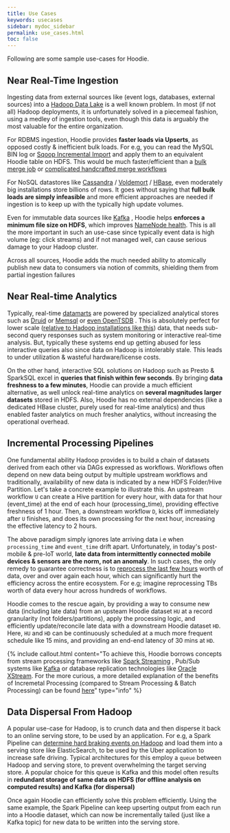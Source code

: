 ```yaml
---
title: Use Cases
keywords: usecases
sidebar: mydoc_sidebar
permalink: use_cases.html
toc: false
---
```


Following are some sample use-cases for Hoodie.


## Near Real-Time Ingestion

Ingesting data from external sources like (event logs, databases, external sources) into a [Hadoop Data Lake](http://martinfowler.com/bliki/DataLake.html) is a well known problem.
In most (if not all) Hadoop deployments, it is unfortunately solved in a piecemeal fashion, using a medley of ingestion tools,
even though this data is arguably the most valuable for the entire organization.


For RDBMS ingestion, Hoodie provides __faster loads via Upserts__, as opposed costly & inefficient bulk loads. For e.g, you can read the MySQL BIN log or [Sqoop Incremental Import](https://sqoop.apache.org/docs/1.4.2/SqoopUserGuide.html#_incremental_imports) and apply them to an
equivalent Hoodie table on HDFS. This would be much faster/efficient than a [bulk merge job](https://sqoop.apache.org/docs/1.4.0-incubating/SqoopUserGuide.html#id1770457)
or [complicated handcrafted merge workflows](http://hortonworks.com/blog/four-step-strategy-incremental-updates-hive/)


For NoSQL datastores like [Cassandra](http://cassandra.apache.org/) / [Voldemort](http://www.project-voldemort.com/voldemort/) / [HBase](https://hbase.apache.org/), even moderately big installations store billions of rows.
It goes without saying that __full bulk loads are simply infeasible__ and more efficient approaches are needed if ingestion is to keep up with the typically high update volumes.


Even for immutable data sources like [Kafka](kafka.apache.org) , Hoodie helps __enforces a minimum file size on HDFS__, which improves [NameNode health](https://blog.cloudera.com/blog/2009/02/the-small-files-problem/).
This is all the more important in such an use-case since typically event data is high volume (eg: click streams) and if not managed well, can cause serious damage to your Hadoop cluster.

Across all sources, Hoodie adds the much needed ability to atomically publish new data to consumers via notion of commits, shielding them from partial ingestion failures


## Near Real-time Analytics

Typically, real-time [datamarts](https://en.wikipedia.org/wiki/Data_mart) are powered by specialized analytical stores such as [Druid](http://druid.io/) or [Memsql](http://www.memsql.com/) or [even OpenTSDB](http://opentsdb.net/) .
This is absolutely perfect for lower scale ([relative to Hadoop installations like this](https://blog.twitter.com/2015/hadoop-filesystem-at-twitter)) data,
that needs sub-second query responses such as system monitoring or interactive real-time analysis.
But, typically these systems end up getting abused for less interactive queries also since data on Hadoop is intolerably stale. This leads to under utilization & wasteful hardware/license costs.


On the other hand, interactive SQL solutions on Hadoop such as Presto & SparkSQL excel in __queries that finish within few seconds__.
By bringing __data freshness to a few minutes__, Hoodie can provide a much efficient alternative, as well unlock real-time analytics on __several magnitudes larger datasets__ stored in HDFS.
Also, Hoodie has no external dependencies (like a dedicated HBase cluster, purely used for real-time analytics) and thus enabled faster analytics on much fresher analytics, without increasing the operational overhead.


## Incremental Processing Pipelines

One fundamental ability Hadoop provides is to build a chain of datasets derived from each other via DAGs expressed as workflows.
Workflows often depend on new data being output by multiple upstream workflows and traditionally, availability of new data is indicated by a new HDFS Folder/Hive Partition.
Let's take a concrete example to illustrate this. An upstream workflow `U` can create a Hive partition for every hour, with data for that hour (event_time) at the end of each hour (processing_time), providing effective freshness of 1 hour.
Then, a downstream workflow `D`, kicks off immediately after `U` finishes, and does its own processing for the next hour, increasing the effective latency to 2 hours.

The above paradigm simply ignores late arriving data i.e when `processing_time` and `event_time` drift apart.
Unfortunately, in today's post-mobile & pre-IoT world, __late data from intermittently connected mobile devices & sensors are the norm, not an anomaly__.
In such cases, the only remedy to guarantee correctness is to [reprocess the last few hours](https://falcon.apache.org/FalconDocumentation.html#Handling_late_input_data) worth of data,
over and over again each hour, which can significantly hurt the efficiency across the entire ecosystem. For e.g; imagine reprocessing TBs worth of data every hour across hundreds of workflows.


Hoodie comes to the rescue again, by providing a way to consume new data (including late data) from an upsteam Hoodie dataset `HU` at a record granularity (not folders/partitions),
apply the processing logic, and efficiently update/reconcile late data with a downstream Hoodie dataset `HD`. Here, `HU` and `HD` can be continuously scheduled at a much more frequent schedule
like 15 mins, and providing an end-end latency of 30 mins at `HD`.


{% include callout.html content="To achieve this, Hoodie borrows concepts from stream processing frameworks like [Spark Streaming](https://spark.apache.org/docs/latest/streaming-programming-guide.html#join-operations) , Pub/Sub systems like [Kafka](http://kafka.apache.org/documentation/#theconsumer)
or database replication technologies like [Oracle XStream](https://docs.oracle.com/cd/E11882_01/server.112/e16545/xstrm_cncpt.htm#XSTRM187).
For the more curious, a more detailed explanation of the benefits of Incremetal Processing (compared to Stream Processing & Batch Processing) can be found [here](https://www.oreilly.com/ideas/ubers-case-for-incremental-processing-on-hadoop)" type="info" %}


## Data Dispersal From Hadoop

A popular use-case for Hadoop, is to crunch data and then disperse it back to an online serving store, to be used by an application.
For e.g, a Spark Pipeline can [determine hard braking events on Hadoop](https://eng.uber.com/telematics/) and load them into a serving store like ElasticSearch,
to be used by the Uber application to increase safe driving. Typical architectures for this employ a `queue` between Hadoop and serving store, to prevent overwhelming the target serving store.
A popular choice for this queue is Kafka and this model often results in __redundant storage of same data on HDFS (for offline analysis on computed results) and Kafka (for dispersal)__

Once again Hoodie can efficiently solve this problem efficiently. Using the same example, the Spark Pipeline can keep upserting output from
each run into a Hoodie dataset, which can now be incrementally tailed (just like a Kafka topic) for new data to be written into the serving store.

